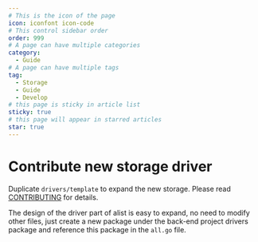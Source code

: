 ```yaml
---
# This is the icon of the page
icon: iconfont icon-code
# This control sidebar order
order: 999
# A page can have multiple categories
category:
  - Guide
# A page can have multiple tags
tag:
  - Storage
  - Guide
  - Develop
# this page is sticky in article list
sticky: true
# this page will appear in starred articles
star: true
---
```


# Contribute new storage driver

Duplicate `drivers/template` to expand the new storage. Please read [CONTRIBUTING](https://github.com/OpenListTeam/OpenList/blob/main/CONTRIBUTING.md) for details.

The design of the driver part of alist is easy to expand, no need to modify other files, just create a new package under the back-end project drivers package and reference this package in the `all.go` file.